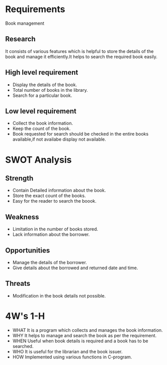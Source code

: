 # Requirements

Book management
## Research
It consists of various features which is helpful to store the details of the book and manage it efficiently.It helps to search the required book easily.
 
## High level requirement
* Display the details of the book.
* Total number of books in the library.
* Search for a particular book.

## Low level requirement
* Collect the book information.
* Keep the count of the book.
* Book requested for search should be checked in the entire books available,if not availabe display not available.

# SWOT Analysis
## Strength
* Contain Detailed information about the book.
* Store the exact count of the books.
* Easy for the reader to search the boook.

## Weakness
* Limitation in the number of books stored.
* Lack information about the borrower.

## Opportunities
* Manage the details of the borrower.
* Give details about the borrowed and returned date and time.

## Threats
* Modification in the book details not possible.

# 4W's 1-H
* WHAT
  It is a program which collects and manages the book information.
* WHY
  It helps to manage and search the book as per the requirement.
* WHEN 
  Useful when book details is required and a book has to be searched.
* WHO 
  It is useful for the librarian and the book issuer.
* HOW
  Implemented using various functions in C-program.
